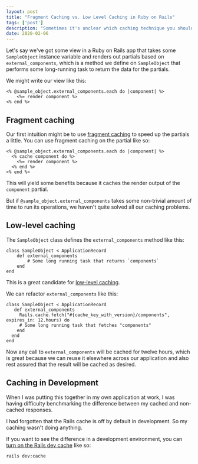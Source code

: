```yaml
---
layout: post
title: "Fragment Caching vs. Low Level Caching in Ruby on Rails"
tags: ['post']
description: "Sometimes it's unclear which caching technique you should use in Ruby on Rails. Read up on fragment caching vs. low level caching."
date: 2020-02-06
---
```


Let's say we've got some view in a Ruby on Rails app that takes some `SampleObject` instance variable and renders out partials based on `external_components`, which is a method we define on `SampleObject` that performs some long-running task to return the data for the partials. 

We might write our view like this:

```
<% @sample_object.external_components.each do |component| %>
    <%= render component %>
<% end %>
```

## Fragment caching 

Our first intuition might be to use [fragment caching](https://guides.rubyonrails.org/caching_with_rails.html#fragment-caching) to speed up the partials a little. You can use fragment caching on the partial like so: 

```
<% @sample_object.external_components.each do |component| %>
  <% cache component do %>
    <%= render component %>
  <% end %>
<% end %>
```

This will yield some benefits because it caches the render output of the `component` partial. 

But if `@sample_object.external_components` takes some non-trivial amount of time to run its operations, we haven't quite solved all our caching problems. 

## Low-level caching

The `SampleObject` class defines the `external_components` method like this: 

```
class SampleObject < ApplicationRecord
    def external_components 
        # Some long running task that returns `components`
    end
end
```

This is a great candidate for [low-level caching](https://guides.rubyonrails.org/caching_with_rails.html#low-level-caching). 

We can refactor `external_components` like this: 

```
class SampleObject < ApplicationRecord
   def external_components 
     Rails.cache.fetch("#{cache_key_with_version}/components", expires_in: 12.hours) do
     # Some long running task that fetches "components"
    end
  end
end
```

Now any call to `external_components` will be cached for twelve hours, which is great because we can reuse it elsewhere across our application and also rest assured that the result will be cached as desired. 

## Caching in Development

When I was putting this together in my own application at work, I was having difficulty benchmarking the difference between my cached and non-cached responses. 

I had forgotten that the Rails cache is off by default in development. So my caching wasn't doing anything. 

If you want to see the difference in a development environment, you can [turn on the Rails dev cache](https://guides.rubyonrails.org/caching_with_rails.html#caching-in-development) like so:

```
rails dev:cache
```